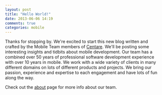 ```yaml
---
layout: post
title: "Hello World!"
date: 2013-06-06 14:19
comments: true
categories: mobile
---
```

Thanks for stopping by.  We're excited to start this new blog written and crafted by the Mobile Team members of [Centare](http://www.centare.com).  We'll be posting some interesting insights and tidbits about mobile development.  Our team has a combined over 50 years of professional software development experience with over 10 years in mobile.  We work with a wide variety of clients in many different domains on lots of different products and projects.  We bring our passion, experience and expertise to each engagement and have lots of fun along the way. 

Check out the [about](/about/) page for more info about our team.